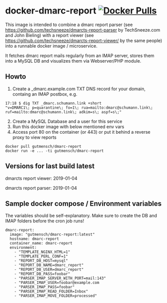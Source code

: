 # docker-dmarc-report [![Docker Pulls](https://img.shields.io/docker/pulls/gutmensch/dmarc-report.svg)](https://registry.hub.docker.com/u/gutmensch/dmarc-report/)

This image is intended to combine a dmarc report parser (see https://github.com/techsneeze/dmarcts-report-parser by TechSneeze.com and John Bieling) with a report viewer (see https://github.com/techsneeze/dmarcts-report-viewer/ by the same people) into a runnable docker image / microservice.

It fetches dmarc report mails regularly from an IMAP server, stores them into a MySQL DB and visualizes them via Webserver/PHP module.

## Howto
1. Create a _dmarc.example.com TXT DNS record for your domain, containg an IMAP postbox, e.g.
```
17:18 $ dig TXT _dmarc.schumann.link +short
"v=DMARC1\; p=quarantine\; fo=1\; rua=mailto:dmarc@schumann.link\; ruf=mailto:dmarc@schumann.link\; adkim=s\; aspf=s\;"
```
2. Create a MySQL Database and a user for this service
3. Run this docker image with below mentioned env vars
4. Access port 80 on the container (or 443) or put it behind a reverse proxy to view reports
```
docker pull gutmensch/dmarc-report
docker run -e ... -ti gutmensch/dmarc-report
```

## Versions for last build latest
dmarcts report viewer: 2019-01-04

dmarcts report parser: 2019-01-04

## Sample docker compose / Environment variables
The variables should be self-explanatory. Make sure to create the DB and IMAP folders before the cron job runs!
```
dmarc-report:
  image: "gutmensch/dmarc-report:latest"
  hostname: dmarc-report
  container_name: dmarc-report
  environment:
    - "TEMPLATE_NGINX_HTML=1"
    - "TEMPLATE_PERL_CONF=1"
    - "REPORT_DB_HOST=mysql"
    - "REPORT_DB_NAME=dmarc_report"
    - "REPORT_DB_USER=dmarc_report"
    - "REPORT_DB_PASS=foobar"
    - "PARSER_IMAP_SERVER_WITH_PORT=mail:143"
    - "PARSER_IMAP_USER=foobar@example.com
    - "PARSER_IMAP_PASS=foobar"
    - "PARSER_IMAP_READ_FOLDER=Inbox"
    - "PARSER_IMAP_MOVE_FOLDER=processed"
```

